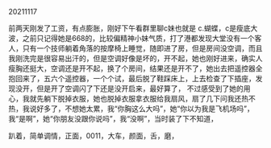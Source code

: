 20211117

前两天刚发了工资，有点膨胀，刚好下午看群里聊c妹也就是 c.蝴蝶，c是瘦底大波，之前只记得她是668的，比较偏精神小妹气质，打了港都发现大堂没有一个客人，只有一个技师躺着角落的按摩椅上睡觉，随即进了房，但是房间没空调，而且我刚洗完是很容易出汗的，但是空调好像是坏的，开不起，她也刚好进来，确实人瘦胸还挺大，空调还是开不起，换了个房间，结果还是开不了，她出去把遥控器全抱回来了，五六个遥控器，一个个试，最后脱了鞋踩床上，上去检查了下插座，发现没开，但是开了空调闪了下还是没开启来，最好算了， 不过感受到了她的用心，我就先躺下脱掉衣服，她也脱掉衣服拿衣服给我扇风，扇了几下问我还热不热，我说好多了，不想她太累，我“你胸这么大吗”，她“你以为我是飞机场吗”，我“是啊”，她“你朋友没跟你说吗”，我“没啊”，当时装了下不知道，

趴着，简单调情，正面，0011，大车，颜面，舌，磨，